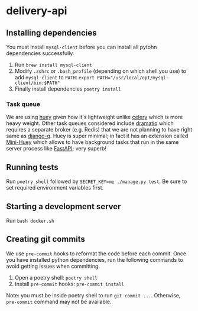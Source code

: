 # delivery-api

## Installing dependencies

You must install `mysql-client` before you can install all pytohn dependencies successfully.
1. Run `brew install mysql-client`
2. Modify `.zshrc` or `.bash_profile` (depending on which shell you use) to add `mysql-client` to `PATH`: `export PATH="/usr/local/opt/mysql-client/bin:$PATH"`
3. Finally install dependencies `poetry install`

### Task queue

We are using [huey](https://github.com/coleifer/huey) given how it's lightweight unlike [celery](https://docs.celeryq.dev/en/stable/index.html) which is more heavy weight. Other task queues considered include [dramatiq](https://github.com/Bogdanp/dramatiq) which requires a separate broker (e.g. Redis) that we are not planning to have right same as [django-q](https://django-q.readthedocs.io/en/latest/). Huey is super minimal; in fact it has an extension called [Mini-Huey](https://huey.readthedocs.io/en/latest/contrib.html#mini-huey) which allows to have background tasks that run in the same server process like [FastAPI](https://fastapi.tiangolo.com/tutorial/background-tasks/); very superb!

## Running tests

Run `poetry shell` followed by `SECRET_KEY=me ./manage.py test`. Be sure to set required environment variables first.

## Starting a development server

Run `bash docker.sh`

## Creating git commits

We use `pre-commit` hooks to reformat the code before each commit. Once you have installed python dependencies, run the following commands to avoid getting issues when committing.
1. Open a poetry shell: `poetry shell`
2. Install `pre-commit` hooks: `pre-commit install`

Note: you must be inside poetry shell to run `git commit ...`. Otherwise, `pre-commit` command may not be available.
